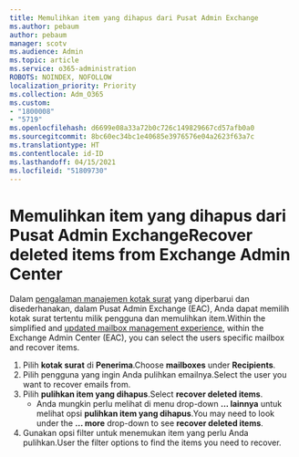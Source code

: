 ```yaml
---
title: Memulihkan item yang dihapus dari Pusat Admin Exchange
ms.author: pebaum
author: pebaum
manager: scotv
ms.audience: Admin
ms.topic: article
ms.service: o365-administration
ROBOTS: NOINDEX, NOFOLLOW
localization_priority: Priority
ms.collection: Adm_O365
ms.custom:
- "1800008"
- "5719"
ms.openlocfilehash: d6699e08a33a72b0c726c149829667cd57afb0a0
ms.sourcegitcommit: 8bc60ec34bc1e40685e3976576e04a2623f63a7c
ms.translationtype: HT
ms.contentlocale: id-ID
ms.lasthandoff: 04/15/2021
ms.locfileid: "51809730"
---
```

# <a name="recover-deleted-items-from-exchange-admin-center"></a><span data-ttu-id="7d8cf-102">Memulihkan item yang dihapus dari Pusat Admin Exchange</span><span class="sxs-lookup"><span data-stu-id="7d8cf-102">Recover deleted items from Exchange Admin Center</span></span>

<span data-ttu-id="7d8cf-103">Dalam [pengalaman manajemen kotak surat](https://admin.exchange.microsoft.com/#/mailboxes) yang diperbarui dan disederhanakan, dalam Pusat Admin Exchange (EAC), Anda dapat memilih kotak surat tertentu milik pengguna dan memulihkan item.</span><span class="sxs-lookup"><span data-stu-id="7d8cf-103">Within the simplified and [updated mailbox management experience](https://admin.exchange.microsoft.com/#/mailboxes), within the Exchange Admin Center (EAC), you can select the users specific mailbox and recover items.</span></span>

1. <span data-ttu-id="7d8cf-104">Pilih **kotak surat** di **Penerima**.</span><span class="sxs-lookup"><span data-stu-id="7d8cf-104">Choose **mailboxes** under **Recipients**.</span></span>
2. <span data-ttu-id="7d8cf-105">Pilih pengguna yang ingin Anda pulihkan emailnya.</span><span class="sxs-lookup"><span data-stu-id="7d8cf-105">Select the user you want to recover emails from.</span></span>
3. <span data-ttu-id="7d8cf-106">Pilih **pulihkan item yang dihapus**.</span><span class="sxs-lookup"><span data-stu-id="7d8cf-106">Select **recover deleted items**.</span></span>
    - <span data-ttu-id="7d8cf-107">Anda mungkin perlu melihat di menu drop-down **... lainnya** untuk melihat opsi **pulihkan item yang dihapus**.</span><span class="sxs-lookup"><span data-stu-id="7d8cf-107">You may need to look under the **… more** drop-down to see **recover deleted items**.</span></span>
4. <span data-ttu-id="7d8cf-108">Gunakan opsi filter untuk menemukan item yang perlu Anda pulihkan.</span><span class="sxs-lookup"><span data-stu-id="7d8cf-108">User the filter options to find the items you need to recover.</span></span>
